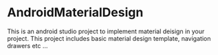 # AndroidMaterialDesign
This is an android studio project to implement material deisign in your project. 
This project includes basic material design template, navigation drawers etc ...
